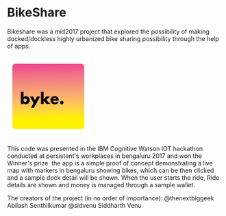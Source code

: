 # BikeShare

Bikeshare was a mid2017 project that explored the possibility of making docked/dockless highly urbanized bike sharing possibility through the help of apps. 

![alt text](https://raw.githubusercontent.com/freefalltech/BikeShare/master/app/src/main/res/mipmap-xxxhdpi/ic_launcher.png)


This code was presented in the IBM Cognitive Watson IOT hackathon conducted at persistent's workplaces in bengaluru 2017 and won the Winner's prize. the app is a simple proof of concept demonstrating a live map with markers in bengaluru showing bikes, which can be then clicked and a sample dock detail will be shown.
When the user starts the ride, Ride details are shown and money is managed through a sample wallet. 

The creators of the project (in no order of importance): 
@thenextbiggeek Abilash Senthilkumar
@sidvenu Siddharth Venu
